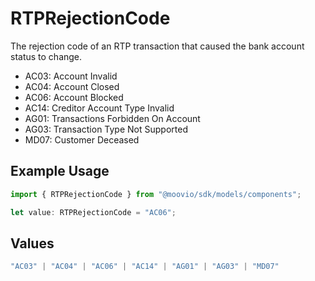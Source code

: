 # RTPRejectionCode

The rejection code of an RTP transaction that caused the bank account status to change.

- AC03: Account Invalid
- AC04: Account Closed
- AC06: Account Blocked
- AC14: Creditor Account Type Invalid
- AG01: Transactions Forbidden On Account
- AG03: Transaction Type Not Supported
- MD07: Customer Deceased

## Example Usage

```typescript
import { RTPRejectionCode } from "@moovio/sdk/models/components";

let value: RTPRejectionCode = "AC06";
```

## Values

```typescript
"AC03" | "AC04" | "AC06" | "AC14" | "AG01" | "AG03" | "MD07"
```